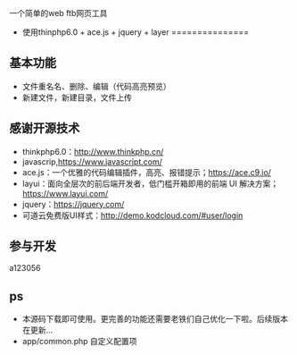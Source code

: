 一个简单的web ftb网页工具
* 使用thinphp6.0 + ace.js + jquery + layer
===============

## 基本功能
* 文件重名名、删除、编辑（代码高亮预览）
* 新建文件，新建目录，文件上传


## 感谢开源技术
* thinkphp6.0：http://www.thinkphp.cn/
* javascrip,https://www.javascript.com/
* ace.js：一个优雅的代码编辑插件，高亮、报错提示；https://ace.c9.io/
* layui：面向全层次的前后端开发者，低门槛开箱即用的前端 UI 解决方案；https://www.layui.com/
* jquery：https://jquery.com/
* 可道云免费版UI样式：http://demo.kodcloud.com/#user/login

## 参与开发
a123056

## ps
* 本源码下载即可使用。更完善的功能还需要老铁们自己优化一下啦。后续版本在更新...
* app/common.php 自定义配置项
